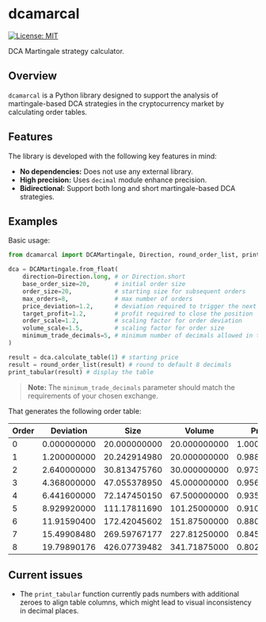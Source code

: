 # dcamarcal

[![License: MIT](https://img.shields.io/badge/License-MIT-yellow.svg)](https://opensource.org/licenses/MIT)

DCA Martingale strategy calculator.

## Overview

`dcamarcal` is a Python library designed to support the analysis of martingale-based DCA strategies in the cryptocurrency market by calculating order tables.

## Features

The library is developed with the following key features in mind:

- **No dependencies:** Does not use any external library.
- **High precision:** Uses `decimal` module enhance precision.
- **Bidirectional:** Support both long and short martingale-based DCA strategies.

## Examples

Basic usage:

```python
from dcamarcal import DCAMartingale, Direction, round_order_list, print_tabular

dca = DCAMartingale.from_float(
    direction=Direction.long, # or Direction.short
    base_order_size=20,       # initial order size 
    order_size=20,            # starting size for subsequent orders
    max_orders=8,             # max number of orders
    price_deviation=1.2,      # deviation required to trigger the next order
    target_profit=1.2,        # profit required to close the position
    order_scale=1.2,          # scaling factor for order deviation
    volume_scale=1.5,         # scaling factor for order size
    minimum_trade_decimals=5, # minimum number of decimals allowed in the market
)

result = dca.calculate_table(1) # starting price
result = round_order_list(result) # round to default 8 decimals
print_tabular(result) # display the table
```

> **Note:** The `minimum_trade_decimals` parameter should match the requirements of your chosen exchange.

That generates the following order table:

| Order | Deviation   | Size         | Volume       | Price      | Average Price | Required Price | Required Change | Total Size    | Total Volume  |
|-------|-------------|--------------|--------------|------------|---------------|----------------|-----------------|---------------|---------------|
| 0     | 0.000000000 | 20.000000000 | 20.000000000 | 1.00000000 | 1.00000000000 | 1.012000000000 | 1.2000000000000 | 20.0000000000 | 20.0000000000 |
| 1     | 1.200000000 | 20.242914980 | 20.000000000 | 0.98800000 | 0.99396378000 | 1.005800000000 | 1.8016194300000 | 40.2429149800 | 40.0000000000 |
| 2     | 2.640000000 | 30.813475760 | 30.000000000 | 0.97360000 | 0.98513307000 | 0.996900000000 | 2.3931799500000 | 71.0563907400 | 70.0000000000 |
| 3     | 4.368000000 | 47.055378950 | 45.000000000 | 0.95632000 | 0.97365403000 | 0.985300000000 | 3.0303664000000 | 118.111769690 | 115.000000000 |
| 4     | 6.441600000 | 72.147450150 | 67.500000000 | 0.93558400 | 0.95921764000 | 0.970700000000 | 3.7533775700000 | 190.259219840 | 182.500000000 |
| 5     | 8.929920000 | 111.17811690 | 101.25000000 | 0.91070080 | 0.94132334000 | 0.952600000000 | 4.6007646000000 | 301.437336740 | 283.750000000 |
| 6     | 11.91590400 | 172.42045602 | 151.87500000 | 0.88084096 | 0.91931589000 | 0.930300000000 | 5.6149795800000 | 473.857792750 | 435.625000000 |
| 7     | 15.49908480 | 269.59767177 | 227.81250000 | 0.84500915 | 0.89237020000 | 0.903000000000 | 6.8627479200000 | 743.455464520 | 663.437500000 |
| 8     | 19.79890176 | 426.07739482 | 341.71875000 | 0.80201098 | 0.85945106000 | 0.869700000000 | 8.4399115600000 | 1169.53285934 | 1005.15625000 |

## Current issues

- The `print_tabular` function currently pads numbers with additional zeroes to align table columns, which might lead to visual inconsistency in decimal places.
